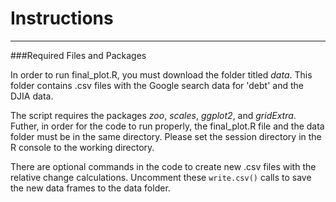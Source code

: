 Instructions 
===
----------

###Required Files and Packages

In order to run final_plot.R, you must download the folder titled *data*. This folder contains .csv files with the Google search data for 'debt' and the DJIA data. 

The script requires the packages *zoo*, *scales*, *ggplot2*, and *gridExtra*. Futher, in order for the code to run properly, the final_plot.R file and the data folder must be in the same directory. Please set the session directory in the R console to the working directory. 

There are optional commands in the code to create new .csv files with the relative change calculations. Uncomment these `write.csv()` calls to save the new data frames to the data folder. 
